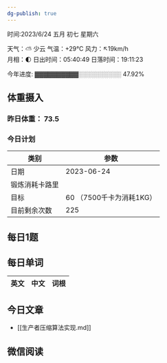 ```yaml
---
dg-publish: true
---
```



时间:2023/6/24 五月 初七 星期六

天气：⛅️  少云 气温：+29°C 风力：↖19km/h  
月相：🌓 日出时间：05:40:49 日落时间：19:11:23

今年进度: ▓▓▓▓▓▓▓▓▓▓░░░░░░░░░░ 47.92%

## 体重摄入

### 昨日体重： 73.5
### 今日计划

| 类别           | 参数                    |
| -------------- | ----------------------- |
| 日期           | 2023-06-24               |
| 锻炼消耗卡路里 | |
| 目标           | 60      （7500千卡为消耗1KG）                |
| 目前剩余次数               |        225                  |



## 每日1题


## 每日单词

| 英文       | 中文       |词根|
| ---------- | ---------- | ---|


## 今日文章

- [[生产者压缩算法实现.md]]

## 微信阅读

<!-- start of weread -->


<!-- end of weread -->
